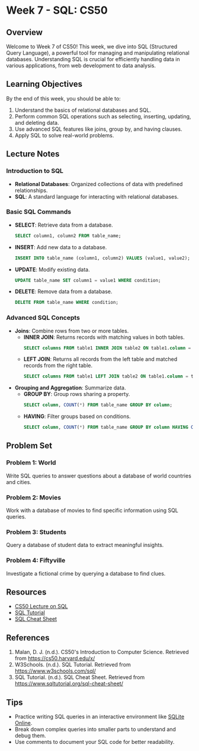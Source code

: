 
# Week 7 - SQL: CS50

## Overview

Welcome to Week 7 of CS50! This week, we dive into SQL (Structured Query Language), a powerful tool for managing and manipulating relational databases. Understanding SQL is crucial for efficiently handling data in various applications, from web development to data analysis.

## Learning Objectives

By the end of this week, you should be able to:

1. Understand the basics of relational databases and SQL.
2. Perform common SQL operations such as selecting, inserting, updating, and deleting data.
3. Use advanced SQL features like joins, group by, and having clauses.
4. Apply SQL to solve real-world problems.

## Lecture Notes

### Introduction to SQL

- **Relational Databases**: Organized collections of data with predefined relationships.
- **SQL**: A standard language for interacting with relational databases.

### Basic SQL Commands

- **SELECT**: Retrieve data from a database.
  ```sql
  SELECT column1, column2 FROM table_name;
  ```
- **INSERT**: Add new data to a database.
  ```sql
  INSERT INTO table_name (column1, column2) VALUES (value1, value2);
  ```
- **UPDATE**: Modify existing data.
  ```sql
  UPDATE table_name SET column1 = value1 WHERE condition;
  ```
- **DELETE**: Remove data from a database.
  ```sql
  DELETE FROM table_name WHERE condition;
  ```

### Advanced SQL Concepts

- **Joins**: Combine rows from two or more tables.
  - **INNER JOIN**: Returns records with matching values in both tables.
    ```sql
    SELECT columns FROM table1 INNER JOIN table2 ON table1.column = table2.column;
    ```
  - **LEFT JOIN**: Returns all records from the left table and matched records from the right table.
    ```sql
    SELECT columns FROM table1 LEFT JOIN table2 ON table1.column = table2.column;
    ```
- **Grouping and Aggregation**: Summarize data.
  - **GROUP BY**: Group rows sharing a property.
    ```sql
    SELECT column, COUNT(*) FROM table_name GROUP BY column;
    ```
  - **HAVING**: Filter groups based on conditions.
    ```sql
    SELECT column, COUNT(*) FROM table_name GROUP BY column HAVING COUNT(*) > 1;
    ```

## Problem Set

### Problem 1: World
Write SQL queries to answer questions about a database of world countries and cities.

### Problem 2: Movies
Work with a database of movies to find specific information using SQL queries.

### Problem 3: Students
Query a database of student data to extract meaningful insights.

### Problem 4: Fiftyville
Investigate a fictional crime by querying a database to find clues.

## Resources

- [CS50 Lecture on SQL](https://cs50.harvard.edu/x/2021/weeks/7/)
- [SQL Tutorial](https://www.w3schools.com/sql/)
- [SQL Cheat Sheet](https://www.sqltutorial.org/sql-cheat-sheet/)

## References

1. Malan, D. J. (n.d.). CS50's Introduction to Computer Science. Retrieved from https://cs50.harvard.edu/x/
2. W3Schools. (n.d.). SQL Tutorial. Retrieved from https://www.w3schools.com/sql/
3. SQL Tutorial. (n.d.). SQL Cheat Sheet. Retrieved from https://www.sqltutorial.org/sql-cheat-sheet/

## Tips

- Practice writing SQL queries in an interactive environment like [SQLite Online](https://sqliteonline.com/).
- Break down complex queries into smaller parts to understand and debug them.
- Use comments to document your SQL code for better readability.


